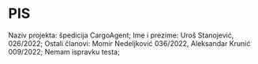 # PIS
Naziv projekta: špedicija CargoAgent;
Ime i prezime: Uroš Stanojević, 026/2022;
Ostali članovi: Momir Nedeljković 036/2022, Aleksandar Krunić 009/2022;
Nemam ispravku testa;

